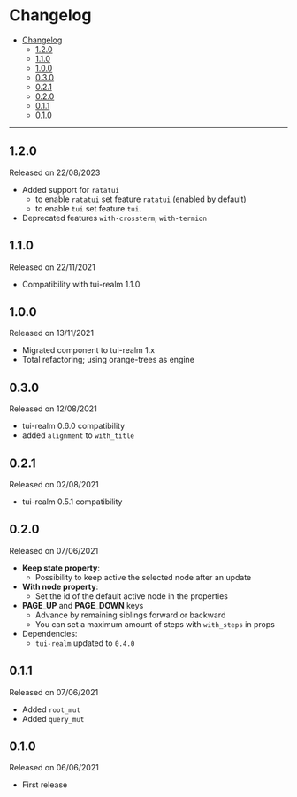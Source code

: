 # Changelog

- [Changelog](#changelog)
  - [1.2.0](#120)
  - [1.1.0](#110)
  - [1.0.0](#100)
  - [0.3.0](#030)
  - [0.2.1](#021)
  - [0.2.0](#020)
  - [0.1.1](#011)
  - [0.1.0](#010)

---

## 1.2.0

Released on 22/08/2023

- Added support for `ratatui`
  - to enable `ratatui` set feature `ratatui` (enabled by default)
  - to enable `tui` set feature `tui`.
- Deprecated features `with-crossterm`, `with-termion`

## 1.1.0

Released on 22/11/2021

- Compatibility with tui-realm 1.1.0

## 1.0.0

Released on 13/11/2021

- Migrated component to tui-realm 1.x
- Total refactoring; using orange-trees as engine

## 0.3.0

Released on 12/08/2021

- tui-realm 0.6.0 compatibility
- added `alignment` to `with_title`

## 0.2.1

Released on 02/08/2021

- tui-realm 0.5.1 compatibility

## 0.2.0

Released on 07/06/2021

- **Keep state property**:
  - Possibility to keep active the selected node after an update
- **With node property**:
  - Set the id of the default active node in the properties
- **PAGE_UP** and **PAGE_DOWN** keys
  - Advance by remaining siblings forward or backward
  - You can set a maximum amount of steps with `with_steps` in props
- Dependencies:
  - `tui-realm` updated to `0.4.0`

## 0.1.1

Released on 07/06/2021

- Added `root_mut`
- Added `query_mut`

## 0.1.0

Released on 06/06/2021

- First release
